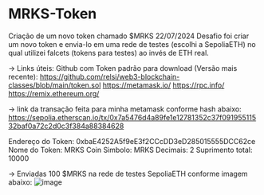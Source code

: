 # MRKS-Token
Criação de um novo token chamado $MRKS 22/07/2024
Desafio foi criar um novo token e envia-lo em uma rede de testes (escolhi a SepoliaETH) no qual utilizei falcets (tokens para testes) ao invés de ETH real.

-> Links úteis:
Github com Token padrão para download (Versão mais recente): https://github.com/relsi/web3-blockchain-classes/blob/main/token.sol
https://metamask.io/​
https://rpc.info/
https://remix.ethereum.org/

-> link da transação feita para minha metamask conforme hash abaixo:
https://sepolia.etherscan.io/tx/0x7a5476d4a89fe1e12781352c37f09195511532baf0a72c2d0c3f384a88384628

Endereço do Token: 0xbaE4252A5f9eE3f2CCcDD3eD285015555DCC62ce
Nome do Token: MRKS Coin
Simbolo: MRKS
Decimais: 2
Suprimento total: 10000


-> Enviadas 100 $MRKS na rede de testes SepoliaETH conforme imagem abaixo:
![image](https://github.com/user-attachments/assets/a4532c78-7d07-4774-81fc-0249f59ed397)
